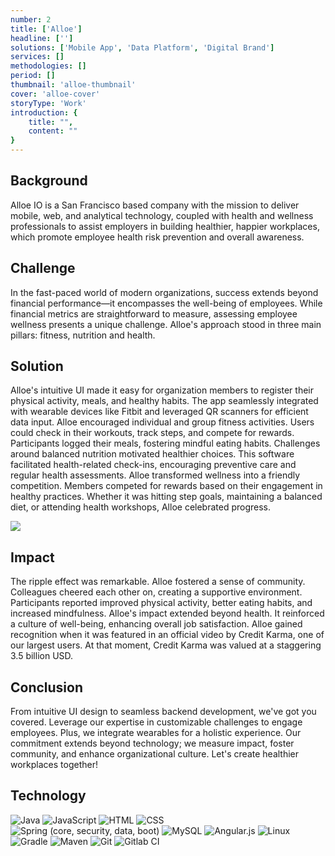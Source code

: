 ```yaml
---
number: 2
title: ['Alloe']
headline: ['']
solutions: ['Mobile App', 'Data Platform', 'Digital Brand']
services: []
methodologies: []
period: []
thumbnail: 'alloe-thumbnail'
cover: 'alloe-cover'
storyType: 'Work'
introduction: {
    title: "",
    content: ""
}
---
```


## Background

Alloe IO is a San Francisco based company with the mission to deliver mobile, web, and analytical technology, coupled with health and wellness professionals to assist employers in building healthier, happier workplaces, which promote employee health risk prevention and overall awareness.

## Challenge

In the fast-paced world of modern organizations, success extends beyond financial performance—it encompasses the well-being of employees. While financial metrics are straightforward to measure, assessing employee wellness presents a unique challenge. Alloe's approach stood in three main pillars: fitness, nutrition and health.

## Solution

Alloe's intuitive UI made it easy for organization members to register their physical activity, meals, and healthy habits. The app seamlessly integrated with wearable devices like Fitbit and leveraged QR scanners for efficient data input. Alloe encouraged individual and group fitness activities. Users could check in their workouts, track steps, and compete for rewards. Participants logged their meals, fostering mindful eating habits. Challenges around balanced nutrition motivated healthier choices. This software facilitated health-related check-ins, encouraging preventive care and regular health assessments. Alloe transformed wellness into a friendly competition. Members competed for rewards based on their engagement in healthy practices. Whether it was hitting step goals, maintaining a balanced diet, or attending health workshops, Alloe celebrated progress.

![](/work/alloe-figure-1.jpg)

## Impact

The ripple effect was remarkable. Alloe fostered a sense of community. Colleagues cheered each other on, creating a supportive environment. Participants reported improved physical activity, better eating habits, and increased mindfulness. Alloe's impact extended beyond health. It reinforced a culture of well-being, enhancing overall job satisfaction. Alloe gained recognition when it was featured in an official video by Credit Karma, one of our largest users. At that moment, Credit Karma was valued at a staggering 3.5 billion USD.

## Conclusion

From intuitive UI design to seamless backend development, we've got you covered. Leverage our expertise in customizable challenges to engage employees. Plus, we integrate wearables for a holistic experience. Our commitment extends beyond technology; we measure impact, foster community, and enhance organizational culture. Let's create healthier workplaces together! 

## Technology

<div class="story_story__mainContent__technologies__v5XXm">
  <div class="story_story__mainContent__technologies__images__6NSg5">
    <div>
      <img loading="lazy" src="/technologies/java.svg" alt="Java"/>
      <img loading="lazy" src="/technologies/javascript.svg" alt="JavaScript"/> 
      <img loading="lazy" src="/technologies/html.svg" alt="HTML"/>
      <img loading="lazy" src="/technologies/css.svg" alt="CSS"/>
    </div>
  </div>
  <div class="story_story__mainContent__technologies__images__6NSg5">
    <div>
      <img loading="lazy" src="/technologies/spring.svg" alt="Spring (core, security, data, boot)"/>
      <img loading="lazy" src="/technologies/mysql.svg" alt="MySQL"/>
      <img loading="lazy" src="/technologies/angular.svg" alt="Angular.js"/>
      <img loading="lazy" src="/technologies/linux.svg" alt="Linux"/>
    </div>
  </div>
  <div class="story_story__mainContent__technologies__images__6NSg5">
    <div>
      <img loading="lazy" src="/technologies/gradle.svg" alt="Gradle"/>
      <img loading="lazy" src="/technologies/mavenFeather.svg" alt="Maven"/>
      <img loading="lazy" src="/technologies/git--large.svg" alt="Git"/>
      <img loading="lazy" src="/technologies/gitlab.svg" alt="Gitlab CI"/>
    </div>
  </div>
</div>